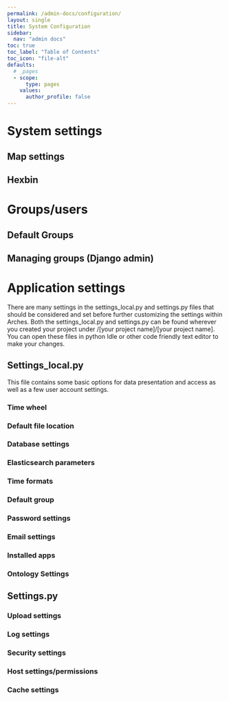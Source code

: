 ```yaml
---
permalink: /admin-docs/configuration/
layout: single
title: System Configuration
sidebar:
  nav: "admin docs"
toc: true
toc_label: "Table of Contents"
toc_icon: "file-alt"
defaults:
  # _pages
  - scope:
      type: pages
    values:
      author_profile: false
---
```

# System settings
## Map settings
## Hexbin

# Groups/users
## Default Groups
## Managing groups (Django admin)

# Application settings
There are many settings in the settings_local.py and settings.py files that should be considered and set before further customizing the settings within Arches. Both the settings_local.py and settings.py can be found wherever you created your project under /[your  project name]/[your project name]. You can open these files in python Idle or other code friendly text editor to make your changes.
## Settings_local.py
This file contains some basic options for data presentation and access as well as a few user account settings.
### Time wheel
### Default file location
### Database settings
### Elasticsearch parameters
### Time formats
### Default group
### Password settings
### Email settings
### Installed apps
### Ontology Settings

## Settings.py
### Upload settings
### Log settings
### Security settings
### Host settings/permissions
### Cache settings
